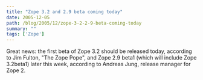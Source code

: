 ```yaml
---
title: "Zope 3.2 and 2.9 beta coming today"
date: 2005-12-05
path: /blog/2005/12/zope-3-2-2-9-beta-coming-today
summary: ""
tags: ['Zope']
---
```


Great news: the first beta of Zope 3.2 should be released today, according to Jim Fulton, "The Zope Pope", and Zope 2.9 beta1 (which will include Zope 3.2beta1) later this week, according to Andreas Jung, release manager for Zope 2.

